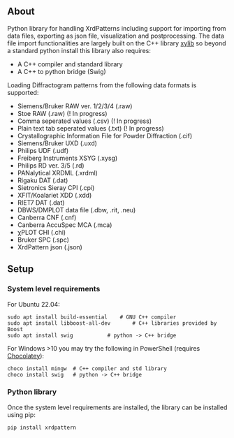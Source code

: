 ## About

Python library for handling XrdPatterns including support for importing from data files, exporting as json file, visualization and postprocessing.
The data file import functionalities are largely built on the C++ library  [xylib](https://github.com/wojdyr/xylib) so beyond a standard python install this library also requires:
- A C++ compiler and standard library
- A C++ to python bridge (Swig)

Loading Diffractogram patterns from the following data formats is supported:
- Siemens/Bruker RAW ver. 1/2/3/4 (.raw)
- Stoe RAW (.raw) (! In progress)
- Comma seperated values (.csv) (! In progress)
- Plain text tab seperated values (.txt) (! In progress)
- Crystallographic Information File for Powder Diffraction (.cif)
- Siemens/Bruker UXD (.uxd)
- Philips UDF (.udf)
- Freiberg Instruments XSYG (.xysg)
- Philips RD ver. 3/5 (.rd)
- PANalytical XRDML (.xrdml)
- Rigaku DAT (.dat)
- Sietronics Sieray CPI (.cpi)
- XFIT/Koalariet XDD (.xdd)
- RIET7 DAT (.dat)
- DBWS/DMPLOT data file (.dbw, .rit, .neu)
- Canberra CNF (.cnf)
- Canberra AccuSpec MCA (.mca)
- χPLOT CHI (.chi)
- Bruker SPC (.spc)
- XrdPattern json (.json)

## Setup

### System level requirements
For Ubuntu 22.04:
```
sudo apt install build-essential	# GNU C++ compiler
sudo apt install libboost-all-dev       # C++ libraries provided by Boost
sudo apt install swig 			# python -> C++ bridge
```

For Windows >10 you may try the following in PowerShell (requires [Chocolatey](https://chocolatey.org/)):
```
choco install mingw  # C++ compiler and std library
choco install swig   # python -> C++ bridge
```
### Python library
Once the system level requirements are installed, the library can be installed using pip:
```
pip install xrdpattern
```
